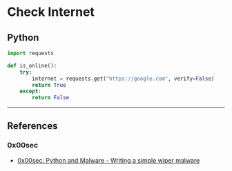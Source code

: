 # Check Internet

## Python

```python
import requests

def is_online():
	try:
		internet = requests.get("https://google.com", verify=False)
		return True
	except:
		return False
```

---
## References

### 0x00sec

- [0x00sec: Python and Malware - Writing a simple wiper malware](https://0x00sec.org/t/python-and-malware-writing-a-simple-wiper-malware/31652)